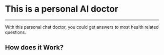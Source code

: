 # This is a personal AI doctor
---
With this personal chat doctor, you could get answers to most health related questions.

## How does it Work?
